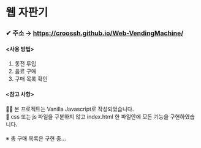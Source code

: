 # 웹 자판기
### ✔ 주소 → https://croossh.github.io/Web-VendingMachine/

#### <사용 방법>
1. 동전 투입
2. 음료 구매
3. 구매 목록 확인

#### <참고 사항><br>
🐱‍🏍 본 프로젝트는 Vanilla Javascript로 작성되었습니다.<br>
👀 css 또는 js 파일을 구분하지 않고 index.html 한 파일안에 모든 기능을 구현하였습니다.<br>
<br>
※ 총 구매 목록은 구현 중...
